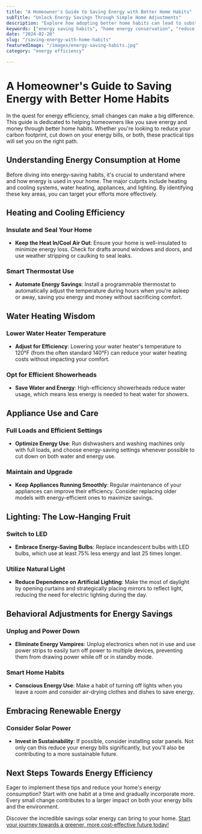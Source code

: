 ```yaml
---
title: "A Homeowner's Guide to Saving Energy with Better Home Habits"
subTitle: "Unlock Energy Savings Through Simple Home Adjustments"
description: "Explore how adopting better home habits can lead to substantial energy savings. This guide provides practical tips for homeowners looking to reduce their energy consumption and bills."
keywords: ["energy saving habits", "home energy conservation", "reduce energy bills", "sustainable living", "energy efficiency"]
date: "2024-02-20"
slug: "/saving-energy-with-home-habits"
featuredImage: "/images/energy-saving-habits.jpg"
category: "energy efficiency"

---
```


# A Homeowner's Guide to Saving Energy with Better Home Habits

In the quest for energy efficiency, small changes can make a big difference. This guide is dedicated to helping homeowners like you save energy and money through better home habits. Whether you're looking to reduce your carbon footprint, cut down on your energy bills, or both, these practical tips will set you on the right path.

## Understanding Energy Consumption at Home

Before diving into energy-saving habits, it's crucial to understand where and how energy is used in your home. The major culprits include heating and cooling systems, water heating, appliances, and lighting. By identifying these key areas, you can target your efforts more effectively.

## Heating and Cooling Efficiency

### Insulate and Seal Your Home

- **Keep the Heat In/Cool Air Out**: Ensure your home is well-insulated to minimize energy loss. Check for drafts around windows and doors, and use weather stripping or caulking to seal leaks.

### Smart Thermostat Use

- **Automate Energy Savings**: Install a programmable thermostat to automatically adjust the temperature during hours when you're asleep or away, saving you energy and money without sacrificing comfort.

## Water Heating Wisdom

### Lower Water Heater Temperature

- **Adjust for Efficiency**: Lowering your water heater's temperature to 120°F (from the often standard 140°F) can reduce your water heating costs without impacting your comfort.

### Opt for Efficient Showerheads

- **Save Water and Energy**: High-efficiency showerheads reduce water usage, which means less energy is needed to heat water for showers.

## Appliance Use and Care

### Full Loads and Efficient Settings

- **Optimize Energy Use**: Run dishwashers and washing machines only with full loads, and choose energy-saving settings whenever possible to cut down on both water and energy use.

### Maintain and Upgrade

- **Keep Appliances Running Smoothly**: Regular maintenance of your appliances can improve their efficiency. Consider replacing older models with energy-efficient ones to maximize savings.

## Lighting: The Low-Hanging Fruit

### Switch to LED

- **Embrace Energy-Saving Bulbs**: Replace incandescent bulbs with LED bulbs, which use at least 75% less energy and last 25 times longer.

### Utilize Natural Light

- **Reduce Dependence on Artificial Lighting**: Make the most of daylight by opening curtains and strategically placing mirrors to reflect light, reducing the need for electric lighting during the day.

## Behavioral Adjustments for Energy Savings

### Unplug and Power Down

- **Eliminate Energy Vampires**: Unplug electronics when not in use and use power strips to easily turn off power to multiple devices, preventing them from drawing power while off or in standby mode.

### Smart Home Habits

- **Conscious Energy Use**: Make a habit of turning off lights when you leave a room and consider air-drying clothes and dishes to save energy.

## Embracing Renewable Energy

### Consider Solar Power

- **Invest in Sustainability**: If possible, consider installing solar panels. Not only can this reduce your energy bills significantly, but you'll also be contributing to a more sustainable future.

## Next Steps Towards Energy Efficiency

Eager to implement these tips and reduce your home's energy consumption? Start with one habit at a time and gradually incorporate more. Every small change contributes to a larger impact on both your energy bills and the environment.

Discover the incredible savings solar energy can bring to your home. [Start your journey towards a greener, more cost-effective future today!](/VoltaicHome)


